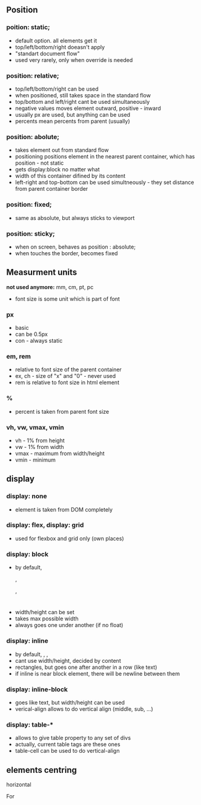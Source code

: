 ## Position

### poition: static;

* default option. all elements get it
* top/left/bottom/right doeasn't apply
* "standart document flow"
* used very rarely, only when override is needed

### position: relative;

* top/left/bottom/right can be used
* when positioned, still takes space in the standard flow
* top/bottom and left/right cant be used simultaneously
* negative values moves element outward, positive - inward
* usually px are used, but anything can be used
* percents mean percents from parent (usually)

### position: abolute;

* takes element out from standard flow
* positioning positions element in the nearest parent container, which has position - not static
* gets display:block no matter what
* width of this container difined by its content
* left-right and top-bottom can be used simultneously - they set distance from parent container border

### position: fixed;

* same as absolute, but always sticks to viewport

### position: sticky;

* when on screen, behaves as position : absolute;
* when touches the border, becomes fixed

## Measurment units

**not used anymore:** mm, cm, pt, pc

* font size is some unit which is part of font 

### px

* basic
* can be 0.5px
* con - always static

### em, rem

* relative to font size of the parent container
* ex, ch - size of "x" and "0" - never used
* rem is relative to font size in html element

### %

* percent is taken from parent font size

### vh, vw, vmax, vmin

* vh - 1% from height
* vw - 1% from width
* vmax - maximum from width/height
* vmin - minimum

## display

### display: none

* element is taken from DOM completely

### display: flex, display: grid

* used for flexbox and grid only (own places)

### display: block

* by default, <p>, <div>, <h1>
* width/height can be set
* takes max possible width
* always goes one under another (if no float) 

### display: inline

* by default, <span>, <img>, <a>
* cant use width/height, decided by content
* rectangles, but goes one after another in a row (like text)
* if inline is near block element, there will be newline between them

### display: inline-block

* goes like text, but width/height can be used
* verical-align allows to do vertical align (middle, sub, ...)

### display: table-*

* allows to give table property to any set of divs
* actually, current table tags are these ones
* table-cell can be used to do vertical-align

## elements centring

horizontal

For 
